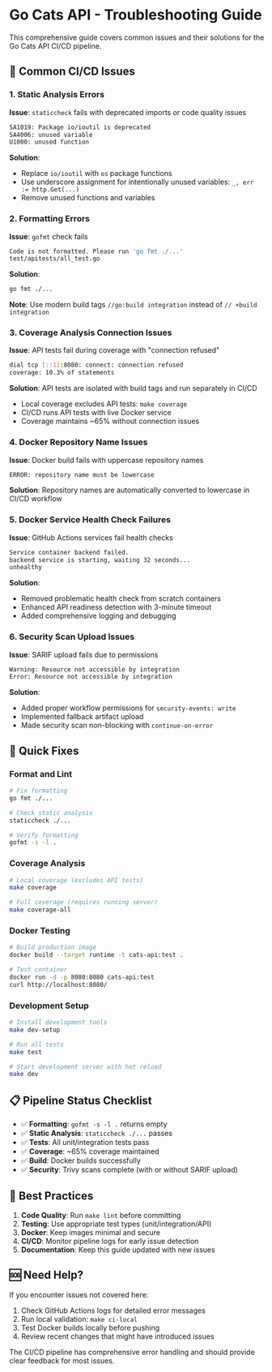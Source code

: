# Go Cats API - Troubleshooting Guide

This comprehensive guide covers common issues and their solutions for the Go Cats API CI/CD pipeline.

## 🚨 Common CI/CD Issues

### 1. Static Analysis Errors

**Issue**: `staticcheck` fails with deprecated imports or code quality issues
```bash
SA1019: Package io/ioutil is deprecated
SA4006: unused variable 
U1000: unused function
```

**Solution**: 
- Replace `io/ioutil` with `os` package functions
- Use underscore assignment for intentionally unused variables: `_, err := http.Get(...)`
- Remove unused functions and variables

### 2. Formatting Errors

**Issue**: `gofmt` check fails
```bash
Code is not formatted. Please run 'go fmt ./...'
test/apitests/all_test.go
```

**Solution**:
```bash
go fmt ./...
```

**Note**: Use modern build tags `//go:build integration` instead of `// +build integration`

### 3. Coverage Analysis Connection Issues

**Issue**: API tests fail during coverage with "connection refused"
```bash
dial tcp [::1]:8080: connect: connection refused
coverage: 10.3% of statements
```

**Solution**: API tests are isolated with build tags and run separately in CI/CD
- Local coverage excludes API tests: `make coverage` 
- CI/CD runs API tests with live Docker service
- Coverage maintains ~65% without connection issues

### 4. Docker Repository Name Issues

**Issue**: Docker build fails with uppercase repository names
```bash
ERROR: repository name must be lowercase
```

**Solution**: Repository names are automatically converted to lowercase in CI/CD workflow

### 5. Docker Service Health Check Failures

**Issue**: GitHub Actions services fail health checks
```bash
Service container backend failed.
backend service is starting, waiting 32 seconds...
unhealthy
```

**Solution**: 
- Removed problematic health check from scratch containers
- Enhanced API readiness detection with 3-minute timeout
- Added comprehensive logging and debugging

### 6. Security Scan Upload Issues

**Issue**: SARIF upload fails due to permissions
```bash
Warning: Resource not accessible by integration
Error: Resource not accessible by integration
```

**Solution**:
- Added proper workflow permissions for `security-events: write`
- Implemented fallback artifact upload
- Made security scan non-blocking with `continue-on-error`

## 🔧 Quick Fixes

### Format and Lint
```bash
# Fix formatting
go fmt ./...

# Check static analysis
staticcheck ./...

# Verify formatting
gofmt -s -l .
```

### Coverage Analysis
```bash
# Local coverage (excludes API tests)
make coverage

# Full coverage (requires running server)
make coverage-all
```

### Docker Testing
```bash
# Build production image
docker build --target runtime -t cats-api:test .

# Test container
docker run -d -p 8080:8080 cats-api:test
curl http://localhost:8080/
```

### Development Setup
```bash
# Install development tools
make dev-setup

# Run all tests
make test

# Start development server with hot reload
make dev
```

## 📋 Pipeline Status Checklist

- ✅ **Formatting**: `gofmt -s -l .` returns empty
- ✅ **Static Analysis**: `staticcheck ./...` passes
- ✅ **Tests**: All unit/integration tests pass
- ✅ **Coverage**: ~65% coverage maintained
- ✅ **Build**: Docker builds successfully
- ✅ **Security**: Trivy scans complete (with or without SARIF upload)

## 🎯 Best Practices

1. **Code Quality**: Run `make lint` before committing
2. **Testing**: Use appropriate test types (unit/integration/API)
3. **Docker**: Keep images minimal and secure
4. **CI/CD**: Monitor pipeline logs for early issue detection
5. **Documentation**: Keep this guide updated with new issues

## 🆘 Need Help?

If you encounter issues not covered here:

1. Check GitHub Actions logs for detailed error messages
2. Run local validation: `make ci-local`
3. Test Docker builds locally before pushing
4. Review recent changes that might have introduced issues

The CI/CD pipeline has comprehensive error handling and should provide clear feedback for most issues.
